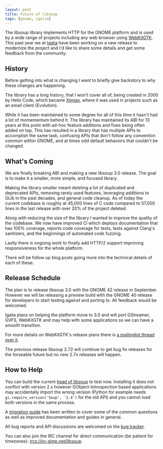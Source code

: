 ```yaml
---
layout: post
title: Future of libsoup
tags: [gnome, igalia]
---
```


The libsoup library implements HTTP for the GNOME platform and is used by a wide range of projects
including any web browser using [WebKitGTK](https://webkitgtk.org). This past year we at [Igalia](https://igalia.com)
have been working on a new release to modernize the project and I'd like to share some details and get some
feedback from the community.

<!--more-->

## History

Before getting into what is changing I want to briefly give backstory to why these changes are happening.

The library has a long history, that I won't cover all of, being created in 2000 by Helix Code, which became
[Ximian](https://en.wikipedia.org/wiki/Ximian), where it was used in projects such as an email client (Evolution).

While it has been maintained to some degree for all of this time it hasn't had a lot of momementum
behind it. The library has maintained its ABI for 13 years at this point with ad-hoc feature additions
and fixes being often added on top. This has resulted in a library that has multiple APIs to accomplish
the same task, confusing APIs that don't follow any convention common within GNOME, and at times odd
default behaviors that couldn't be changed.

## What's Coming

We are finally breaking ABI and making a new libsoup 3.0 release. The goal is to make it a smaller,
more simple, and focused library.

Making the library smaller meant deleting a lot of duplicated and deprecated APIs, removing rarely used
features, leveraging additions to GLib in the past decades, and general code cleanup. As of today
the current codebase is roughly at 45,000 lines of C code compared to 57,000 lines in the last release
with over 20% of the project deleted.

Along with reducing the size of the library I wanted to improve the quality of the codebase. We now
have improved CI which deploys documentation that has 100% coverage, reports code coverage for tests,
tests against Clang's sanitizers, and the beginnings of automated code fuzzing.

Lastly there is ongoing work to finally add HTTP/2 support improving responsiveness for the whole
platform.

There will be follow up blog posts going more into the technical details of each of these.

## Release Schedule

The plan is to release libsoup 3.0 with the GNOME 42 release in September. However we will be releasing
a preview build with the GNOME 40 release for developers to start testing against and porting to. All feedback
would be welcomed.

Igalia plans on helping the platform move to 3.0 and will port GStreamer, GVFS, WebKitGTK and may help with some
applications so we can have a smooth transition.

For more details on WebKitGTK's release plans there is [a mailinglist thread over it](https://lists.webkit.org/pipermail/webkit-gtk/2021-February/003667.html).

The previous release libsoup 2.72 will continue to get bug fix releases for the forseable future but no new 2.7x
releases will happen.

## How to Help

You can build the current [head of libsoup](https://gitlab.gnome.org/GNOME/libsoup) to test now. Installing it does not conflict with version 2.x however GObject-Introspection based applications may accidentally import the wrong version (Python for example needs `gi.require_version('Soup', '2.4')` for the old API) and you cannot load both versions in the same process.

A [migration guide](https://libsoup.org/ch02.html) has been written to cover some of the common questions as well as improved documentation and guides in general.

All bug reports and API discussions are welcomed on the [bug tracker](https://gitlab.gnome.org/GNOME/libsoup/-/issues).

You can also join the IRC channel for direct communication (be patient for timezones): [ircs://irc.gimp.net/libsoup](ircs://irc.gimp.net/libsoup).
